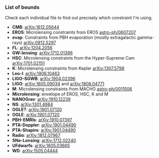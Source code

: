 ### List of bounds

Check each individual file to find out precisely which constraint I'm using.

- **CMB**: [arXiv:1612.05644](https://arxiv.org/abs/1612.05644) 
- **EROS**: Microlensing constraints from EROS [astro-ph/0607207](https://arxiv.org/abs/astro-ph/0607207)  
- **evap**: Constraints from PBH evaporation (mostly extragalactic gamma-rays) [arXiv:0912.5297](https://arxiv.org/abs/0912.5297)  
- **FL**:  [arXiv:1204.2056](https://arxiv.org/abs/1204.2056)  
- **GW-lensing**: [arXiv:1712.01396](https://arxiv.org/abs/1712.01396)  
- **HSC**: Microlensing constraints from the Hyper-Supreme Cam [arXiv:1701.02151](https://arxiv.org/abs/1701.02151)  
- **K**: Microlensing constraints from Kepler [arXiv:1307.5798](https://arxiv.org/abs/1307.5798)  
- **Leo-I**: [arXiv:1906.10463](https://arxiv.org/abs/1906.10463)  
- **LIGO-SGWB**: [arXiv:1904.02396](https://arxiv.org/abs/1904.02396)  
- **LIGO**: [arXiv:1805.09034](https://arxiv.org/abs/1805.09034) and [arXiv:1808.04771](https://arxiv.org/abs/1808.04771)  
- **M**: Microlensing constraints from MACHO [astro-ph/0011506](https://arxiv.org/abs/astro-ph/0011506)  
- **Microlensing**: envelope of EROS, HSC, K and M  
- **NANOGrav**: [arXiv:1910.12239](https://arxiv.org/abs/1910.12239)
- **NS**: [arXiv:1301.4984](https://arxiv.org/abs/1301.4984)  
- **OGLE?**: [arXiv:1901.07120](https://arxiv.org/abs/1901.07120)
- **OGLE**: [arXiv:1901.07120](https://arxiv.org/abs/1901.07120)  
- **PBH-EMRIs**: [arXiv:1910.07397](https://arxiv.org/abs/1910.07397)  
- **PTA-Doppler**: [arXiv:1901.04490](https://arxiv.org/abs/1901.04490)  
- **PTA-Shapiro**: [arXiv:1901.04490](https://arxiv.org/abs/1901.04490)  
- **Radio**: [arXiv:1812.07967](https://arxiv.org/abs/1812.07967)  
- **SNe-Lensing**: [arXiv:1712.02240](https://arxiv.org/abs/1712.02240)  
- **UFdwarfs**: [arXiv:1605.03665](https://arxiv.org/abs/1605.03665)  
- **WD**: [arXiv:1505.04444](https://arxiv.org/abs/1505.04444)
